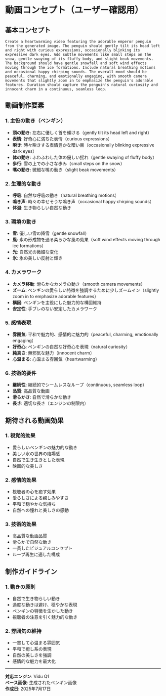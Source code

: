 # 動画コンセプト（ユーザー確認用）

## 基本コンセプト
```
Create a heartwarming video featuring the adorable emperor penguin from the generated image. The penguin should gently tilt its head left and right with curious expressions, occasionally blinking its expressive dark eyes. Add subtle movements like small steps on the snow, gentle swaying of its fluffy body, and slight beak movements. The background should have gentle snowfall and soft wind effects moving through the ice formations. Include natural breathing motions and occasional happy chirping sounds. The overall mood should be peaceful, charming, and emotionally engaging, with smooth camera movements that slightly zoom in to emphasize the penguin's adorable features. Duration should capture the penguin's natural curiosity and innocent charm in a continuous, seamless loop.
```

## 動画制作要素

### 1. 主役の動き（ペンギン）
- **頭の動き**: 左右に優しく首を傾ける（gently tilt its head left and right）
- **表情**: 好奇心に満ちた表情（curious expressions）
- **瞬き**: 時々瞬きする表情豊かな暗い目（occasionally blinking expressive dark eyes）
- **体の動き**: ふわふわした体の優しい揺れ（gentle swaying of fluffy body）
- **歩行**: 雪の上での小さな歩み（small steps on the snow）
- **嘴の動き**: 微細な嘴の動き（slight beak movements）

### 2. 生理的な動き
- **呼吸**: 自然な呼吸の動き（natural breathing motions）
- **鳴き声**: 時々の幸せそうな鳴き声（occasional happy chirping sounds）
- **体温**: 生き物らしい自然な動き

### 3. 環境の動き
- **雪**: 優しい雪の降雪（gentle snowfall）
- **風**: 氷の形成物を通る柔らかな風の効果（soft wind effects moving through ice formations）
- **光**: 自然光の微細な変化
- **氷**: 氷の美しい反射と輝き

### 4. カメラワーク
- **カメラ移動**: 滑らかなカメラの動き（smooth camera movements）
- **ズーム**: ペンギンの愛らしい特徴を強調するために少しズームイン（slightly zoom in to emphasize adorable features）
- **構図**: ペンギンを主役にした魅力的な構図維持
- **安定性**: 手ブレのない安定したカメラワーク

### 5. 感情表現
- **雰囲気**: 平和で魅力的、感情的に魅力的（peaceful, charming, emotionally engaging）
- **好奇心**: ペンギンの自然な好奇心を表現（natural curiosity）
- **純真さ**: 無邪気な魅力（innocent charm）
- **心温まる**: 心温まる雰囲気（heartwarming）

### 6. 技術的要件
- **継続性**: 継続的でシームレスなループ（continuous, seamless loop）
- **品質**: 高品質な動画
- **滑らかさ**: 自然で滑らかな動き
- **長さ**: 適切な長さ（エンジンの制限内）

## 期待される動画効果

### 1. 視覚的効果
- 愛らしいペンギンの魅力的な動き
- 美しい氷の世界の臨場感
- 自然で生き生きとした表現
- 映画的な美しさ

### 2. 感情的効果
- 視聴者の心を癒す効果
- 愛らしさによる親しみやすさ
- 平和で穏やかな気持ち
- 自然への憧れと美しさの感動

### 3. 技術的効果
- 高品質な動画品質
- 滑らかで自然な動き
- 一貫したビジュアルコンセプト
- ループ再生に適した構成

## 制作ガイドライン

### 1. 動きの原則
- 自然で生き物らしい動き
- 過度な動きは避け、穏やかな表現
- ペンギンの特徴を生かした動き
- 視聴者の注意を引く魅力的な動き

### 2. 雰囲気の維持
- 一貫して心温まる雰囲気
- 平和で癒し系の表現
- 自然の美しさを強調
- 感情的な魅力を最大化

---

**対応エンジン**: Vidu Q1  
**ベース画像**: 生成されたペンギン画像  
**作成日**: 2025年7月17日